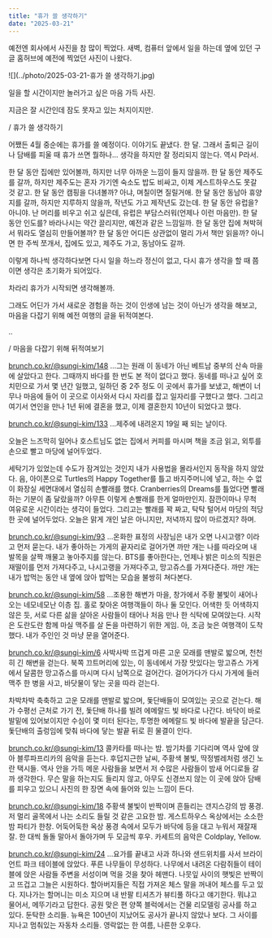 ```yaml
---
title: "휴가 쓸 생각하기"
date: "2025-03-21"
---
```


예전엔 회사에서 사진을 참 많이 찍었다.
새벽, 컴퓨터 앞에서 일을 하는데 옆에 있던 구글 홈허브에 예전에 찍었던 사진이 나왔다.

![](../photo/2025-03-21-휴가 쓸 생각하기.jpg)

일을 할 시간이지만 놀러가고 싶은 마음 가득 사진.

지금은 잘 시간인데 잠도 못자고 있는 처지이지만.

/
휴가 쓸 생각하기

어쨌든 4월 중순에는 휴가를 쓸 예정이다. 이야기도 끝냈다. 한 달.
그래서 출퇴근 길이나 담배를 피울 때 휴가 쓰면 뭘하나... 생각을 하지만 잘 정리되지 않는다. 역시 P라서.

한 달 동안 집에만 있어볼까, 하지만 너무 아까운 느낌이 들지 않을까.
한 달 동안 제주도를 갈까, 하지만 제주도는 혼자 가기엔 숙소도 밥도 비싸고, 이제 게스트하우스도 못갈 것 같고.
한 달 동안 캠핑을 다녀볼까? 아냐, 며칠이면 질릴거애.
한 달 동안 동남아 휴양지를 갈까, 하지만 지루하지 않을까, 작년도 가고 제작년도 갔는데.
한 달 동안 유럽을? 아니야. 난 머리를 비우고 쉬고 싶은데, 유럽은 부담스러워(언제나 이런 마음만).
한 달 동안 인도를? 바라나시는 약간 끌리지만, 예전과 같은 느낌일까.
한 달 동안 집에 쳐박혀서 뭐라도 열심히 만들어볼까?
한 달 동안 어디든 상관없이 멀리 가서 책만 읽을까?
아니면 한 주씩 쪼개서, 집에도 있고, 제주도 가고, 동남아도 갈까.

이렇게 하나씩 생각하다보면 다시 일을 하느라 정신이 없고, 다시 휴가 생각을 할 때 쯤이면 생각은 초기화가 되어있다.

차라리 휴가가 시작되면 생각해볼까.

그래도 어딘가 가서 새로운 경험을 하는 것이 인생에 남는 것이 아닌가 생각을 해보고, 마음을 다잡기 위해 예전 여행의 글을 뒤적여본다.

..

/
마음을 다잡기 위해 뒤적여보기

[brunch.co.kr/@sungi-kim/148](brunch.co.kr/@sungi-kim/148)
...그는 원래 이 동네가 아닌 베트남 중부의 산속 마을에 살았다고 한다. 그때까지 바다를 한 번도 본 적이 없다고 했다. 동네를 떠나고 싶어 호치민으로 가서 몇 년간 일했고, 일하던 중 2주 정도 이 곳에서 휴가를 보냈고, 해변이 너무나 마음에 들어 이 곳으로 이사와서 다시 자리를 잡고 일자리를 구했다고 했다. 그리고 여기서 연인을 만나 1년 뒤에 결혼을 했고, 이제 결혼한지 10년이 되었다고 했다.


[brunch.co.kr/@sungi-kim/133](brunch.co.kr/@sungi-kim/133)
...제주에 내려온지 19일 째 되는 날이다.

오늘은 느즈막히 일어나 호스트님도 없는 집에서 커피를 마시며 책을 조금 읽고, 외투를 손으로 빨고 마당에 널어두었다.

세탁기가 있었는데 수도가 잠겨있는 것인지 내가 사용법을 몰라서인지 동작을 하지 않았다. 음, 아이폰으로 Turtles의 Happy Together를 틀고 바지주머니에 넣고, 하는 수 없이 화장실 세면대에서 열심히 손빨래를 했다. Cranberries의 Dreams를 틀었다면 빨래하는 기분이 좀 달랐을까? 아무튼 이렇게 손빨래를 한게 얼마만인지. 잠깐이마나 무척 여유로운 시간이라는 생각이 들었다. 그리고는 빨래를 꽉 짜고, 탁탁 털어서 마당의 적당한 곳에 널어두었다. 오늘은 맑게 개인 날은 아니지만, 저녁까지 많이 마르겠지? 하며.

[brunch.co.kr/@sungi-kim/93](brunch.co.kr/@sungi-kim/93)
...온화한 표정의 사장님은 내가 오면 나시고랭? 이라고 먼저 묻는다. 내가 좋아하는 가게의 끝자리로 걸어가면 까만 개는 나를 따라오며 내 발목을 살짝 깨물고 놓아주지를 않는다. BTS를 좋아한다는, 언제나 밝은 미소의 직원은 재떨이를 먼저 가져다주고, 나시고랭을 가져다주고, 망고쥬스를 가져다준다. 까만 개는 내가 밥먹는 동안 내 옆에 앉아 밥먹는 모습을 불쌍히 쳐다본다.

[brunch.co.kr/@sungi-kim/58](brunch.co.kr/@sungi-kim/58)
...조용한 해변가 마을, 창가에서 주황 불빛이 새어나오는 네모네모난 이층 집. 홀로 찾아온 여행객들이 하나 둘 모인다. 어색한 듯 어색하지 않은 듯, 서로 다른 삶을 살아온 사람들이 태어나 처음 만나 한 식탁에 모여앉는다. 시작은 도란도란 함께 마실 맥주를 살 돈을 마련하기 위한 게임. 아, 조금 늦은 여행객이 도착했다. 내가 주인인 것 마냥 문을 열어준다.

[brunch.co.kr/@sungi-kim/6](brunch.co.kr/@sungi-kim/6)
사박사박 뜨겁게 마른 고운 모래를 맨발로 밟으며, 천천히 긴 해변을 걷는다. 북쪽 끄트머리에 있는, 이 동네에서 가장 맛있다는 망고쥬스 가게에서 달콤한 망고쥬스를 마시며 다시 남쪽으로 걸어간다. 걸어가다가 다시 가게에 들러 맥주 한 병을 사고, 바닷물이 닿는 곳을 따라 걷는다.

차박차박 축축하고 고운 모래를 맨발로 밟으며, 돛단배들이 모여있는 곳으로 걷는다. 해가 수평선 근처로 가기 전, 돛단배 하나를 빌려 에메랄드 빛 바다로 나간다. 바닥이 바로 발밑에 있어보이지만 수심이 몇 미터 된다는, 투명한 에메랄드 빛 바다에 발끝을 담근다. 돛단배의 출렁임에 맞춰 바다에 닿는 발끝 뒤로 흰 물결이 인다.

[brunch.co.kr/@sungi-kim/13](brunch.co.kr/@sungi-kim/13)
콜카타를 떠나는 밤. 밤기차를 기다리며 역사 앞에 앉아 블루파프리카의 음악을 듣는다. 후덥지근한 날씨, 주황색 불빛, 딱정벌레처럼 생긴 노란 택시들. 역사 안을 가득 메운 사람들을 보면서 저 수많은 사람들이 밤새 어디로들 갈까 생각한다. 무슨 말을 하는지도 들리지 않고, 아무도 신경쓰지 않는 이 곳에 앉아 담배를 피우고 있으니 사진의 한 장면 속에 들어와 있는 느낌이 든다.

[brunch.co.kr/@sungi-kim/18](brunch.co.kr/@sungi-kim/18)
주황색 불빛이 반짝이며 흔들리는 갠지스강의 밤 풍경. 저 멀리 골목에서 나는 소리도 들릴 것 같은 고요한 밤. 게스트하우스 옥상에서는 소소한 밤 파티가 한창. 어둑어둑한 옥상 풍경 속에서 모두가 바닥에 등을 대고 누워서 재잘재잘. 한 대씩 돌돌 말아서 돌아가며 두 모금씩 후우. 카세트의 음악은 Coldplay, Yellow.

[brunch.co.kr/@sungi-kim/24](brunch.co.kr/@sungi-kim/24)
...요가를 끝내고 사과 하나와 샌드위치를 사서 브라이언트 파크 테이블에 앉았다. 푸른 나무들이 무성하다. 나무에서 내려온 다람쥐들이 테이블에 앉은 사람들 주변을 서성이며 먹을 것을 찾아 헤맨다. 나뭇잎 사이의 햇빛은 반짝이고 뜨겁고 그늘은 시원하다. 할아버지들은 직접 가져온 체스 말을 꺼내어 체스를 두고 있다. 지나가는 할머니는 미소 지으며 내 반팔 티셔츠가 뷰티풀 하다고 얘기한다. 뭐냐고 물어서, 메뚜기라고 답한다. 공원 맞은 편 양쪽 블럭에서는 건물 리모델링 공사를 하고 있다. 둔탁한 소리들. 뉴욕은 100년이 지났어도 공사가 끝나지 않았나 보다. 그 사이를 지나고 멈춰있는 자동차 소리들. 영락없는 한 여름, 나른한 오후다.